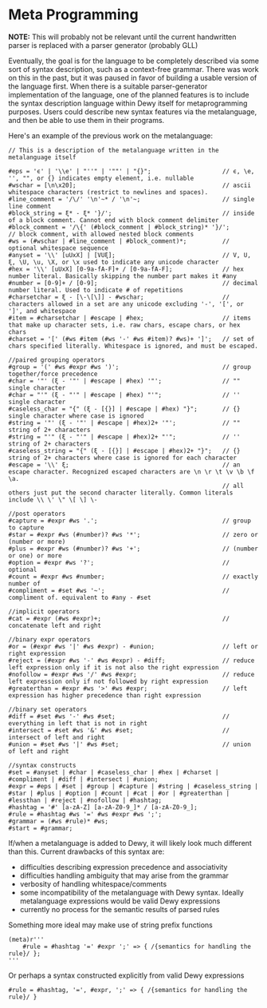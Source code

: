 # Meta Programming
**NOTE:** This will probably not be relevant until the current handwritten parser is replaced with a parser generator (probably GLL)

Eventually, the goal is for the language to be completely described via some sort of syntax description, such as a context-free grammar. There was work on this in the past, but it was paused in favor of building a usable version of the language first. When there is a suitable parser-generator implementation of the language, one of the planned features is to include the syntax description language within Dewy itself for metaprogramming purposes. Users could describe new syntax features via the metalanguage, and then be able to use them in their programs.

Here's an example of the previous work on the metalanguage:

```
// This is a description of the metalanguage written in the metalanguage itself

#eps = 'ϵ' | '\\e' | "''" | '""' | "{}";                    // ϵ, \e, '', "", or {} indicates empty element, i.e. nullable
#wschar = [\n\x20];                                         // ascii whitespace characters (restrict to newlines and spaces).
#line_comment = '/\/' '\n'~* / '\n'~;                       // single line comment
#block_string = ξ* - ξ* '}/';                               // inside of a block comment. Cannot end with block comment delimiter
#block_comment = '/\{' (#block_comment | #block_string)* '}/';       // block comment, with allowed nested block comments
#ws = (#wschar | #line_comment | #block_comment)*;          // optional whitespace sequence
#anyset = '\\' [uUxX] | [VUξ];                              // V, U, ξ, \U, \u, \X, or \x used to indicate any unicode character
#hex = '\\' [uUxX] [0-9a-fA-F]+ / [0-9a-fA-F];              // hex number literal. Basically skipping the number part makes it #any
#number = [0-9]+ / [0-9];                                   // decimal number literal. Used to indicate # of repetitions
#charsetchar = ξ - [\-\[\]] - #wschar;                      // characters allowed in a set are any unicode excluding '-', '[', or ']', and whitespace
#item = #charsetchar | #escape | #hex;                      // items that make up character sets, i.e. raw chars, escape chars, or hex chars
#charset = '[' (#ws #item (#ws '-' #ws #item)? #ws)+ ']';   // set of chars specified literally. Whitespace is ignored, and must be escaped.

//paired grouping operators
#group = '(' #ws #expr #ws ')';                             // group together/force precedence
#char = '"' (ξ - '"' | #escape | #hex) '"';                 // "" single character
#char = "'" (ξ - "'" | #escape | #hex) "'";                 // '' single character
#caseless_char = "{" (ξ - [{}] | #escape | #hex) "}";       // {} single character where case is ignored
#string = '"' (ξ - '"' | #escape | #hex)2+ '"';             // "" string of 2+ characters
#string = "'" (ξ - "'" | #escape | #hex)2+ "'";             // '' string of 2+ characters
#caseless_string = "{" (ξ - [{}] | #escape | #hex)2+ "}";   // {} string of 2+ characters where case is ignored for each character
#escape = '\\' ξ;                                           // an escape character. Recognized escaped characters are \n \r \t \v \b \f \a. 
                                                            // all others just put the second character literally. Common literals include \\ \' \" \[ \] \-

//post operators
#capture = #expr #ws '.';                                   // group to capture
#star = #expr #ws (#number)? #ws '*';                       // zero or (number or more)
#plus = #expr #ws (#number)? #ws '+';                       // (number or one) or more 
#option = #expr #ws '?';                                    // optional
#count = #expr #ws #number;                                 // exactly number of
#compliment = #set #ws '~';                                 // compliment of. equivalent to #any - #set

//implicit operators
#cat = #expr (#ws #expr)+;                                  // concatenate left and right

//binary expr operators
#or = (#expr #ws '|' #ws #expr) - #union;                   // left or right expression
#reject = (#expr #ws '-' #ws #expr) - #diff;                // reduce left expression only if it is not also the right expression
#nofollow = #expr #ws '/' #ws #expr;                        // reduce left expression only if not followed by right expression
#greaterthan = #expr #ws '>' #ws #expr;                     // left expression has higher precedence than right expression

//binary set operators
#diff = #set #ws '-' #ws #set;                              // everything in left that is not in right
#intersect = #set #ws '&' #ws #set;                         // intersect of left and right
#union = #set #ws '|' #ws #set;                             // union of left and right

//syntax constructs
#set = #anyset | #char | #caseless_char | #hex | #charset | #compliment | #diff | #intersect | #union;
#expr = #eps | #set | #group | #capture | #string | #caseless_string | #star | #plus | #option | #count | #cat | #or | #greaterthan | #lessthan | #reject | #nofollow | #hashtag;
#hashtag = '#' [a-zA-Z] [a-zA-Z0-9_]* / [a-zA-Z0-9_];
#rule = #hashtag #ws '=' #ws #expr #ws ';';
#grammar = (#ws #rule)* #ws;
#start = #grammar;
```


If/when a metalanguage is added to Dewy, it will likely look much different than this. Current drawbacks of this syntax are:
- difficulties describing expression precedence and associativity
- difficulties handling ambiguity that may arise from the grammar
- verbosity of handling whitespace/comments
- some incompatibility of the metalanguage with Dewy syntax. Ideally metalanguage expressions would be valid Dewy expressions
- currently no process for the semantic results of parsed rules

Something more ideal may make use of string prefix functions

```dewy
(meta)r'''
    #rule = #hashtag '=' #expr ';' => { /{semantics for handling the rule}/ };
'''
```

Or perhaps a syntax constructed explicitly from valid Dewy expressions

```dewy
#rule = #hashtag, '=', #expr, ';' => { /{semantics for handling the rule}/ }
```